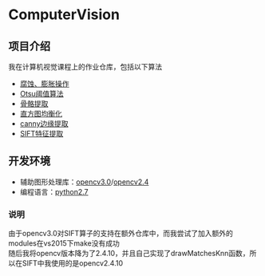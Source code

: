 # ComputerVision

## 项目介绍

我在计算机视觉课程上的作业仓库，包括以下算法  
* [腐蚀、膨胀操作](https://github.com/yanjiasen4/ComputerVision/tree/master/%E4%BA%8C%E5%80%BC%E5%9B%BE%E5%83%8F%E5%A4%84%E7%90%86%EF%BC%88%E5%9F%BA%E7%A1%80%EF%BC%89)
* [Otsu阈值算法](https://github.com/yanjiasen4/ComputerVision/tree/master/%E4%BA%8C%E5%80%BC%E5%9B%BE%E5%83%8F%E5%A4%84%E7%90%86%EF%BC%88%E9%A2%9D%E5%A4%96%EF%BC%89)
* [骨骼提取](https://github.com/yanjiasen4/ComputerVision/tree/master/%E9%AB%98%E7%BA%A7%E5%BD%A2%E6%80%81%E5%AD%A6%E8%BF%90%E7%AE%97%EF%BC%88%E9%A2%9D%E5%A4%96%EF%BC%89)
* [直方图均衡化](https://github.com/yanjiasen4/ComputerVision/tree/master/%E7%9B%B4%E6%96%B9%E5%9B%BE%E5%9D%87%E8%A1%A1%EF%BC%88%E5%9F%BA%E7%A1%80%EF%BC%89)
* [canny边缘提取](https://github.com/yanjiasen4/ComputerVision/tree/master/%E8%BE%B9%E7%BC%98%E6%8F%90%E5%8F%96)
* [SIFT特征提取](https://github.com/yanjiasen4/ComputerVision/tree/master/SIFT%E7%89%B9%E5%BE%81%E6%8F%90%E5%8F%96)

## 开发环境

* 辅助图形处理库：[opencv3.0](http://opencv.org/ "opencv3.0")/[opencv2.4](http://opencv.org/ "opencv2.4")
* 编程语言：[python2.7](https://www.python.org/ "python2.7")  

### 说明

由于opencv3.0对SIFT算子的支持在额外仓库中，而我尝试了加入额外的modules在vs2015下make没有成功  
随后我将opencv版本降为了2.4.10，并且自己实现了drawMatchesKnn函数，所以在SIFT中我使用的是opencv2.4.10 

